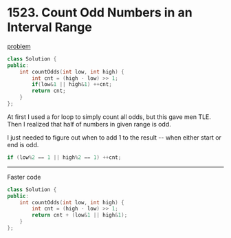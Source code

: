 # 1523. Count Odd Numbers in an Interval Range

[problem](https://leetcode.com/problems/count-odd-numbers-in-an-interval-range/)

```cpp
class Solution {
public:
    int countOdds(int low, int high) {
        int cnt = (high - low) >> 1;
        if(low&1 || high&1) ++cnt;
        return cnt;
    }
};
```

At first I used a for loop to simply count all odds, but this gave men TLE.
Then I realized that half of numbers in given range is odd.

I just needed to figure out when to add 1 to the result -- when either start or end is odd.

```cpp
if (low%2 == 1 || high%2 == 1) ++cnt;
```

---

Faster code

```cpp
class Solution {
public:
    int countOdds(int low, int high) {
        int cnt = (high - low) >> 1;
        return cnt + (low&1 || high&1);
    }
};
```
